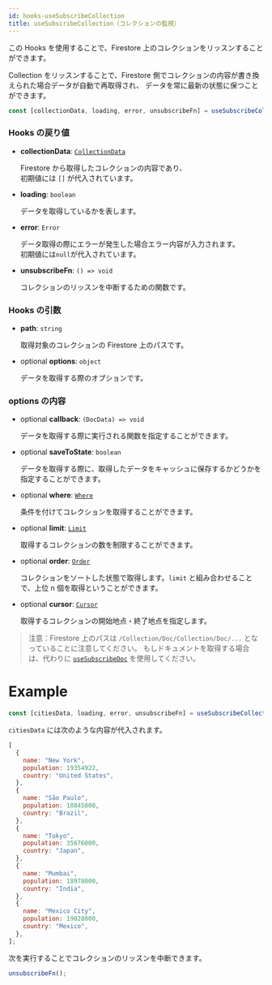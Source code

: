 ```yaml
---
id: hooks-useSubscribeCollection
title: useSubscribeCollection（コレクションの監視）
---
```


この Hooks を使用することで、Firestore 上のコレクションをリッスンすることができます。

Collection をリッスンすることで、Firestore 側でコレクションの内容が書き換えられた場合データが自動で再取得され、
データを常に最新の状態に保つことができます。

```js
const [collectionData, loading, error, unsubscribeFn] = useSubscribeCollection(path, options);
```

### Hooks の戻り値

- **collectionData**: [`CollectionData`](misc-type.md#collectiondata)

  Firestore から取得したコレクションの内容であり、<br>初期値には `[]` が代入されています。

- **loading**: `boolean`

  データを取得しているかを表します。

- **error**: `Error`

  データ取得の際にエラーが発生した場合エラー内容が入力されます。<br>初期値には`null`が代入されています。

- **unsubscribeFn**: `() => void`

  コレクションのリッスンを中断するための関数です。

### Hooks の引数

- **path**: `string`

  取得対象のコレクションの Firestore 上のパスです。

- <span class="highlight">optional</span> **options**: `object`

  データを取得する際のオプションです。

### options の内容

- <span class="highlight">optional</span> **callback**: `(DocData) => void`

  データを取得する際に実行される関数を指定することができます。

- <span class="highlight">optional</span> **saveToState**: `boolean`

  データを取得する際に、取得したデータをキャッシュに保存するかどうかを指定することができます。

- <span class="highlight">optional</span> **where**: [`Where`](options-overview.md#where)

  条件を付けてコレクションを取得することができます。

- <span class="highlight">optional</span> **limit**: [`Limit`](options-overview.md#limit)

  取得するコレクションの数を制限することができます。

- <span class="highlight">optional</span> **order**: [`Order`](options-overview.md#order)

  コレクションをソートした状態で取得します。`limit` と組み合わせることで、上位 n 個を取得ということができます。

- <span class="highlight">optional</span> **cursor**: [`Cursor`](options-overview.md#cursor)

  取得するコレクションの開始地点・終了地点を指定します。

> 注意：Firestore 上のパスは `/Collection/Doc/Collection/Doc/...` となっていることに注意してください。
> もしドキュメントを取得する場合は、代わりに [`useSubscribeDoc`](hooks-useSubscribeDoc.md) を使用してください。

# Example

```js
const [citiesData, loading, error, unsubscribeFn] = useSubscribeCollection("/cities");
```

`citiesData` には次のような内容が代入されます。

```js
[
  {
    name: "New York",
    population: 19354922,
    country: "United States",
  },
  {
    name: "São Paulo",
    population: 18845000,
    country: "Brazil",
  },
  {
    name: "Tokyo",
    population: 35676000,
    country: "Japan",
  },
  {
    name: "Mumbai",
    population: 18978000,
    country: "India",
  },
  {
    name: "Mexico City",
    population: 19028000,
    country: "Mexico",
  },
];
```

次を実行することでコレクションのリッスンを中断できます。

```js
unsubscribeFn();
```
